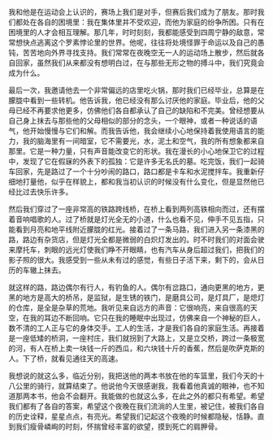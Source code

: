 我和他是在运动会上认识的，赛场上我们是对手，但赛后我们成为了朋友。那时我们都处在各自的困境里：我在集体里并不受欢迎，而他为家庭的纷争所困。只有在困境里的人才会相互理解。那几年，时时刻刻，我都能感受到四周宁静的敌意，常常想快点逃离这个罗素悖论里的世界。他呢，往往将处境怪罪于命运以及自己的愚钝，苦苦地向外界寻找支持。我们常常在夜晚空无一人的运动场上散步，然后就各自回家，虽然我们从来都没有想明白过，在与那些无形之物的搏斗中，我们究竟会成为什么。

最后一次，我邀请他去一个非常偏远的店里吃火锅，那时我们已经毕业，总算是在朦胧中看到一些转机。他告诉我，他已经没有那么讨厌他的家庭。毕业后，他的父母已经不再要求他更多，仿佛他们各自都承认了自己的缺陷和不完美。曾经想要从自己身上抹去与那些他的父母相似的部分的念头，一个眼神，或者一种说话的语气，他开始慢慢与它们和解。而我告诉他，我会继续小心地保持着我使用语言的能力，我的脑海里有一间暗室，它不需要光，水，泥土和空气，我的所有想象都来自那里。它是一种力量，只有声音能改变它的形状。我在漫长的小心地保卫它的过程中，发现了它在假寐的外表下的孤独：它是许多无名氏的墓。吃完饭，我们一起骑车回家，先是路过了一个十分吵闹的路口，路口都是卡车和水泥搅拌车。我重新仔细地打量他，似乎在样貌上，都和我当初认识的时候没有什么变化，但是显然他已经比过去快乐许多。

然后我们穿过了一座非常高的铁路跨线桥，在桥上看到两列高铁相向而过，还有摆着音响唱歌的人。过了桥就是灯光全无的小道，什么也看不见，伸手不见五指，只能看到月亮和地平线附近朦胧的红光。接着过了一条马路，我们进入另一条漆黑的路，路边有杂货店，但是灯光全都是微弱的白炽灯发出的。时不时我们的对面会驶来摩托车，刺眼的远光灯使我们睁不开眼睛，也有汽车从身后超过我们，把我们的影子照的很大。我感受到一些从未有过的感觉，有些日子活下来，剩下的，会从日历的车辙上抹去。

就这样的路，路边偶尔有行人，有钓鱼的人。偶尔有岔路口，通向更黑的地方，更黑的地方是高大的桥吊，是监狱，是生锈的铁门，是磨具公司，是灯具厂，是熄灯的仓库，是全是杂草的荒地。我听见来自远方的声音：它很响亮，来自很高的天空，在我的耳边不断回响。它只在我的睡眠中出现过，仿佛来自一个神秘的巨人，数不清的工人正与它的身体交手。工人的生活，才是我们各自的家庭生活。再接着是一座低矮的桥洞，一座村庄，我们就拐到了大路上，又是立交桥，跨过一条极宽的河，有人在桥上卖一块钱一斤的西瓜，和六块钱十斤的香蕉，然后是吹萨克斯的人。下了桥，就看见通往天的高速。

我想说的就这么多，临近分别，我把送他的两本书放在他的车篮里，我们今天的十八公里的骑行，就算结束了。他说他今天很感谢我，我看着他真诚的眼神，也不知道那两本书，他会不会翻开。我能做的也就这么多，在此之外的都只有希望。希望我们都有了各自的答案，希望这个夜晚在我们流淌的人生里，被记住，被我们各自的历史诠释，星星点点，有亮光。希望我们记起这个夜晚的时候都隐秘，恬静。直到我们瘦骨嶙峋的时刻，怀揣曾经丰富的欲望，摸到死亡的肩胛骨。